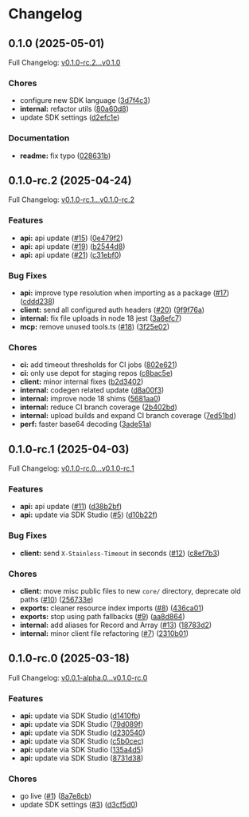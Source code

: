 # Changelog

## 0.1.0 (2025-05-01)

Full Changelog: [v0.1.0-rc.2...v0.1.0](https://github.com/knocklabs/knock-mgmt-node/compare/v0.1.0-rc.2...v0.1.0)

### Chores

* configure new SDK language ([3d7f4c3](https://github.com/knocklabs/knock-mgmt-node/commit/3d7f4c308d137c9be5a4c08c26584e3b6d76955f))
* **internal:** refactor utils ([80a60d8](https://github.com/knocklabs/knock-mgmt-node/commit/80a60d85153c1fed8e995b3e9488766214a8a1b5))
* update SDK settings ([d2efc1e](https://github.com/knocklabs/knock-mgmt-node/commit/d2efc1eb5abe156c72d963e0db4f98b7f0cc4952))


### Documentation

* **readme:** fix typo ([028631b](https://github.com/knocklabs/knock-mgmt-node/commit/028631bd09527a4415f5cf5040fa4caaebfedaaf))

## 0.1.0-rc.2 (2025-04-24)

Full Changelog: [v0.1.0-rc.1...v0.1.0-rc.2](https://github.com/knocklabs/knock-mgmt-node/compare/v0.1.0-rc.1...v0.1.0-rc.2)

### Features

* **api:** api update ([#15](https://github.com/knocklabs/knock-mgmt-node/issues/15)) ([0e479f2](https://github.com/knocklabs/knock-mgmt-node/commit/0e479f230e536365057e5694335209f6f3bba9bb))
* **api:** api update ([#19](https://github.com/knocklabs/knock-mgmt-node/issues/19)) ([b2544d8](https://github.com/knocklabs/knock-mgmt-node/commit/b2544d8b3f3802d1dd915bd34bf3d22e139a1579))
* **api:** api update ([#21](https://github.com/knocklabs/knock-mgmt-node/issues/21)) ([c31ebf0](https://github.com/knocklabs/knock-mgmt-node/commit/c31ebf0831bfe3f738a03d6275d95a74b9039335))


### Bug Fixes

* **api:** improve type resolution when importing as a package ([#17](https://github.com/knocklabs/knock-mgmt-node/issues/17)) ([cddd238](https://github.com/knocklabs/knock-mgmt-node/commit/cddd23869dfdb4711b6aa629301788bd93335624))
* **client:** send all configured auth headers ([#20](https://github.com/knocklabs/knock-mgmt-node/issues/20)) ([9f9f76a](https://github.com/knocklabs/knock-mgmt-node/commit/9f9f76a3877fda208abaf78ea3b54711ea20f567))
* **internal:** fix file uploads in node 18 jest ([3a6efc7](https://github.com/knocklabs/knock-mgmt-node/commit/3a6efc77e9c4facaa250d8e3e1afd70c5f3b206e))
* **mcp:** remove unused tools.ts ([#18](https://github.com/knocklabs/knock-mgmt-node/issues/18)) ([3f25e02](https://github.com/knocklabs/knock-mgmt-node/commit/3f25e0291ff1ffc9ce04c829639755f81301a7ee))


### Chores

* **ci:** add timeout thresholds for CI jobs ([802e621](https://github.com/knocklabs/knock-mgmt-node/commit/802e621b8f1947626ae88cc1d6ffcd9cb4071445))
* **ci:** only use depot for staging repos ([c8bac5e](https://github.com/knocklabs/knock-mgmt-node/commit/c8bac5ef14589b62f4867bdc583dee1192a14753))
* **client:** minor internal fixes ([b2d3402](https://github.com/knocklabs/knock-mgmt-node/commit/b2d340253991c5f2643b2780fc2d897a16ec0dd8))
* **internal:** codegen related update ([d8a00f3](https://github.com/knocklabs/knock-mgmt-node/commit/d8a00f368ebd0c296b640904b80857bbd46ce4a8))
* **internal:** improve node 18 shims ([5681aa0](https://github.com/knocklabs/knock-mgmt-node/commit/5681aa0c7a7ca3a79df65f019cf922d1b8e92398))
* **internal:** reduce CI branch coverage ([2b402bd](https://github.com/knocklabs/knock-mgmt-node/commit/2b402bd2be03525a7f7f12df15a4c1448b22cb9f))
* **internal:** upload builds and expand CI branch coverage ([7ed51bd](https://github.com/knocklabs/knock-mgmt-node/commit/7ed51bdeda54b8eea516f261c2533ded55d8a133))
* **perf:** faster base64 decoding ([3ade51a](https://github.com/knocklabs/knock-mgmt-node/commit/3ade51a92d62027c093325b5a98b77c18d65d46d))

## 0.1.0-rc.1 (2025-04-03)

Full Changelog: [v0.1.0-rc.0...v0.1.0-rc.1](https://github.com/knocklabs/knock-mgmt-node/compare/v0.1.0-rc.0...v0.1.0-rc.1)

### Features

* **api:** api update ([#11](https://github.com/knocklabs/knock-mgmt-node/issues/11)) ([d38b2bf](https://github.com/knocklabs/knock-mgmt-node/commit/d38b2bfe5693f9c9168aff784f17676390acedf4))
* **api:** update via SDK Studio ([#5](https://github.com/knocklabs/knock-mgmt-node/issues/5)) ([d10b22f](https://github.com/knocklabs/knock-mgmt-node/commit/d10b22f00eabc416fc0b73e1bd6962d021287da1))


### Bug Fixes

* **client:** send `X-Stainless-Timeout` in seconds ([#12](https://github.com/knocklabs/knock-mgmt-node/issues/12)) ([c8ef7b3](https://github.com/knocklabs/knock-mgmt-node/commit/c8ef7b35d636deb4f030c17c7b520dc0da90a55f))


### Chores

* **client:** move misc public files to new `core/` directory, deprecate old paths ([#10](https://github.com/knocklabs/knock-mgmt-node/issues/10)) ([256733e](https://github.com/knocklabs/knock-mgmt-node/commit/256733e75320659cfec94abc0fde4773552f3db2))
* **exports:** cleaner resource index imports ([#8](https://github.com/knocklabs/knock-mgmt-node/issues/8)) ([436ca01](https://github.com/knocklabs/knock-mgmt-node/commit/436ca015d2dbf518c3a9580ddd0738d15ea53d99))
* **exports:** stop using path fallbacks ([#9](https://github.com/knocklabs/knock-mgmt-node/issues/9)) ([aa8d864](https://github.com/knocklabs/knock-mgmt-node/commit/aa8d864f7b599c4db61e645c09628dfdf970478c))
* **internal:** add aliases for Record and Array ([#13](https://github.com/knocklabs/knock-mgmt-node/issues/13)) ([18783d2](https://github.com/knocklabs/knock-mgmt-node/commit/18783d2ebeb078e1f8a8bbc4688ff90f07b85a8a))
* **internal:** minor client file refactoring ([#7](https://github.com/knocklabs/knock-mgmt-node/issues/7)) ([2310b01](https://github.com/knocklabs/knock-mgmt-node/commit/2310b01619160883af8457bbad15a494a9dbe908))

## 0.1.0-rc.0 (2025-03-18)

Full Changelog: [v0.0.1-alpha.0...v0.1.0-rc.0](https://github.com/knocklabs/knock-mgmt-node/compare/v0.0.1-alpha.0...v0.1.0-rc.0)

### Features

* **api:** update via SDK Studio ([d1410fb](https://github.com/knocklabs/knock-mgmt-node/commit/d1410fbfde6e0f0989dbd292ba7f19477e139b73))
* **api:** update via SDK Studio ([79d089f](https://github.com/knocklabs/knock-mgmt-node/commit/79d089f605781f6295e89f285fbfa48f682f1e7d))
* **api:** update via SDK Studio ([d230540](https://github.com/knocklabs/knock-mgmt-node/commit/d2305407775716ee6d23b9b01ea06dbbc768dae1))
* **api:** update via SDK Studio ([c5b0cec](https://github.com/knocklabs/knock-mgmt-node/commit/c5b0cec2b59c1aad1cf1c1212d90e910b6638922))
* **api:** update via SDK Studio ([135a4d5](https://github.com/knocklabs/knock-mgmt-node/commit/135a4d5ca54846efcbae43f733685203b0dc2bcd))
* **api:** update via SDK Studio ([8731d38](https://github.com/knocklabs/knock-mgmt-node/commit/8731d38e820cf684b0da0e5f8a0eef54c5cf0e1a))


### Chores

* go live ([#1](https://github.com/knocklabs/knock-mgmt-node/issues/1)) ([8a7e8cb](https://github.com/knocklabs/knock-mgmt-node/commit/8a7e8cbf191806247998040ef3252ef7a11a4ba3))
* update SDK settings ([#3](https://github.com/knocklabs/knock-mgmt-node/issues/3)) ([d3cf5d0](https://github.com/knocklabs/knock-mgmt-node/commit/d3cf5d05fa80d56d25191eec1e409119922163d1))
